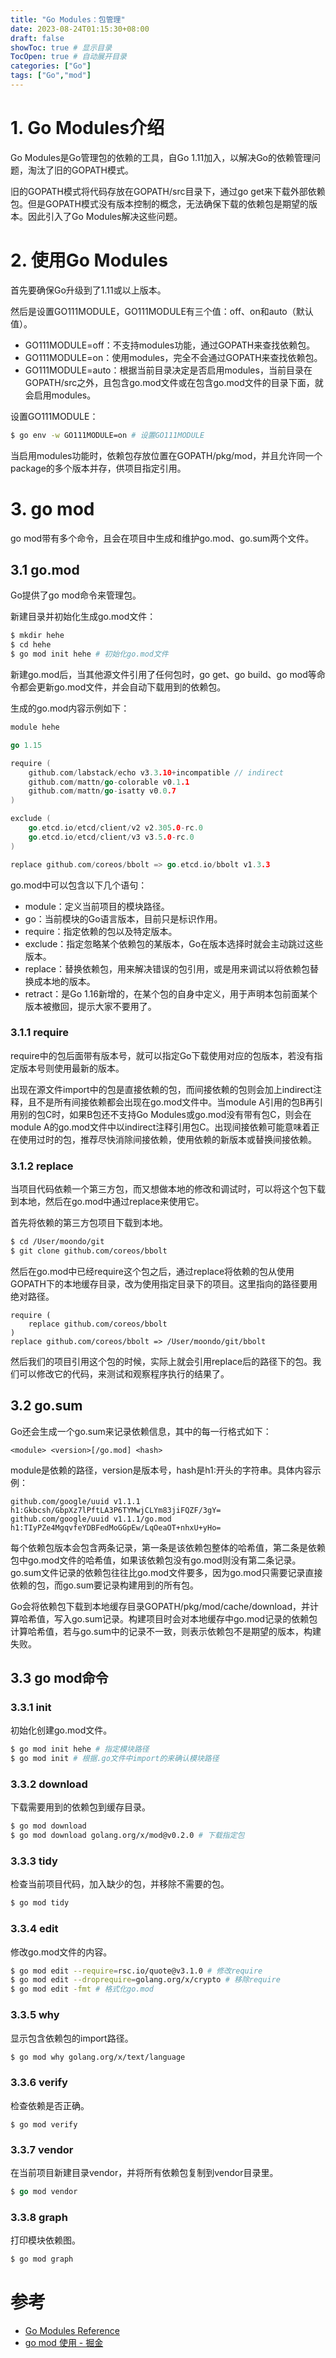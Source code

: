```yaml
---
title: "Go Modules：包管理"
date: 2023-08-24T01:15:30+08:00
draft: false
showToc: true # 显示目录
TocOpen: true # 自动展开目录
categories: ["Go"]
tags: ["Go","mod"]
---
```


# 1. Go Modules介绍

Go Modules是Go管理包的依赖的工具，自Go 1.11加入，以解决Go的依赖管理问题，淘汰了旧的GOPATH模式。

旧的GOPATH模式将代码存放在GOPATH/src目录下，通过go get来下载外部依赖包。但是GOPATH模式没有版本控制的概念，无法确保下载的依赖包是期望的版本。因此引入了Go Modules解决这些问题。



# 2. 使用Go Modules

首先要确保Go升级到了1.11或以上版本。

然后是设置GO111MODULE，GO111MODULE有三个值：off、on和auto（默认值）。

- GO111MODULE=off：不支持modules功能，通过GOPATH来查找依赖包。
- GO111MODULE=on：使用modules，完全不会通过GOPATH来查找依赖包。
- GO111MODULE=auto：根据当前目录决定是否启用modules，当前目录在GOPATH/src之外，且包含go.mod文件或在包含go.mod文件的目录下面，就会启用modules。

设置GO111MODULE：

```bash
$ go env -w GO111MODULE=on # 设置GO111MODULE
```

当启用modules功能时，依赖包存放位置在GOPATH/pkg/mod，并且允许同一个package的多个版本并存，供项目指定引用。



# 3. go mod

go mod带有多个命令，且会在项目中生成和维护go.mod、go.sum两个文件。

## 3.1 go.mod

Go提供了go mod命令来管理包。

新建目录并初始化生成go.mod文件：

```bash
$ mkdir hehe
$ cd hehe
$ go mod init hehe # 初始化go.mod文件
```

新建go.mod后，当其他源文件引用了任何包时，go get、go build、go mod等命令都会更新go.mod文件，并会自动下载用到的依赖包。

生成的go.mod内容示例如下：

```go
module hehe

go 1.15

require (
	github.com/labstack/echo v3.3.10+incompatible // indirect
	github.com/mattn/go-colorable v0.1.1
	github.com/mattn/go-isatty v0.0.7
)

exclude (
	go.etcd.io/etcd/client/v2 v2.305.0-rc.0
	go.etcd.io/etcd/client/v3 v3.5.0-rc.0
)

replace github.com/coreos/bbolt => go.etcd.io/bbolt v1.3.3
```

go.mod中可以包含以下几个语句：

- module：定义当前项目的模块路径。
- go：当前模块的Go语言版本，目前只是标识作用。
- require：指定依赖的包以及特定版本。
- exclude：指定忽略某个依赖包的某版本，Go在版本选择时就会主动跳过这些版本。
- replace：替换依赖包，用来解决错误的包引用，或是用来调试以将依赖包替换成本地的版本。
- retract：是Go 1.16新增的，在某个包的自身中定义，用于声明本包前面某个版本被撤回，提示大家不要用了。

### 3.1.1 require

require中的包后面带有版本号，就可以指定Go下载使用对应的包版本，若没有指定版本号则使用最新的版本。

出现在源文件import中的包是直接依赖的包，而间接依赖的包则会加上indirect注释，且不是所有间接依赖都会出现在go.mod文件中。当module A引用的包B再引用别的包C时，如果B包还不支持Go Modules或go.mod没有带有包C，则会在module A的go.mod文件中以indirect注释引用包C。出现间接依赖可能意味着正在使用过时的包，推荐尽快消除间接依赖，使用依赖的新版本或替换间接依赖。

### 3.1.2 replace

当项目代码依赖一个第三方包，而又想做本地的修改和调试时，可以将这个包下载到本地，然后在go.mod中通过replace来使用它。

首先将依赖的第三方包项目下载到本地。

```bash
$ cd /User/moondo/git
$ git clone github.com/coreos/bbolt
```

然后在go.mod中已经require这个包之后，通过replace将依赖的包从使用GOPATH下的本地缓存目录，改为使用指定目录下的项目。这里指向的路径要用绝对路径。

```
require (
	replace github.com/coreos/bbolt
)
replace github.com/coreos/bbolt => /User/moondo/git/bbolt
```

然后我们的项目引用这个包的时候，实际上就会引用replace后的路径下的包。我们可以修改它的代码，来测试和观察程序执行的结果了。

## 3.2 go.sum

Go还会生成一个go.sum来记录依赖信息，其中的每一行格式如下：

```
<module> <version>[/go.mod] <hash>
```

module是依赖的路径，version是版本号，hash是h1:开头的字符串。具体内容示例：

```
github.com/google/uuid v1.1.1 h1:Gkbcsh/GbpXz7lPftLA3P6TYMwjCLYm83jiFQZF/3gY=  
github.com/google/uuid v1.1.1/go.mod h1:TIyPZe4MgqvfeYDBFedMoGGpEw/LqOeaOT+nhxU+yHo=
```

每个依赖包版本会包含两条记录，第一条是该依赖包整体的哈希值，第二条是依赖包中go.mod文件的哈希值，如果该依赖包没有go.mod则没有第二条记录。go.sum文件记录的依赖包往往比go.mod文件要多，因为go.mod只需要记录直接依赖的包，而go.sum要记录构建用到的所有包。

Go会将依赖包下载到本地缓存目录GOPATH/pkg/mod/cache/download，并计算哈希值，写入go.sum记录。构建项目时会对本地缓存中go.mod记录的依赖包计算哈希值，若与go.sum中的记录不一致，则表示依赖包不是期望的版本，构建失败。

## 3.3 go mod命令

### 3.3.1 init

初始化创建go.mod文件。

```bash
$ go mod init hehe # 指定模块路径
$ go mod init # 根据.go文件中import的来确认模块路径
```

### 3.3.2 download

下载需要用到的依赖包到缓存目录。

```bash
$ go mod download
$ go mod download golang.org/x/mod@v0.2.0 # 下载指定包
```

### 3.3.3 tidy

检查当前项目代码，加入缺少的包，并移除不需要的包。

```bash
$ go mod tidy
```

### 3.3.4 edit

修改go.mod文件的内容。

```bash
$ go mod edit --require=rsc.io/quote@v3.1.0 # 修改require
$ go mod edit --droprequire=golang.org/x/crypto # 移除require
$ go mod edit -fmt # 格式化go.mod
```

### 3.3.5 why

显示包含依赖包的import路径。

```bash
$ go mod why golang.org/x/text/language
```

### 3.3.6 verify

检查依赖是否正确。

```
$ go mod verify
```

### 3.3.7 vendor

在当前项目新建目录vendor，并将所有依赖包复制到vendor目录里。

```go
$ go mod vendor
```

### 3.3.8 graph

打印模块依赖图。

```bash
$ go mod graph
```



# 参考

- [Go Modules Reference](https://golang.org/ref/mod)
- [go mod 使用 - 掘金](https://juejin.cn/post/6844903798658301960)

